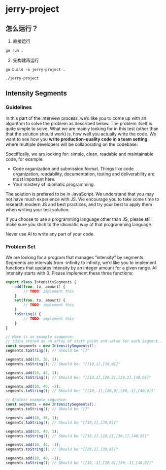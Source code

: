 # jerry-project

## 怎么运行？

1. 直接运行
```shell
go run .
```

2. 先构建再运行
```shell
go build -o jerry-project .

./jerry-project
```

## Intensity Segments

### Guidelines
In this part of the interview process, we’d like you to come up with an algorithm to solve the problem as
described below. The problem itself is quite simple to solve. What we are mainly looking for in this test
(other than that the solution should work) is, how well you actually write the code. We want to see how you
**write production-quality code in a team setting** where multiple developers will be collaborating on the
codebase.

Specifically, we are looking for: simple, clean, readable and maintainable code, for example:
- Code organization and submission format. Things like code organization, readability, documentation,
testing and deliverability are most important here.
- Your mastery of idiomatic programming.

The solution is prefered to be in JavaScript. We understand that you may not have much experience with JS.
We encourage you to take some time to research modern JS and best practices, and try your best to apply
them when writing your test solution.

If you choose to use a programming language other than JS, please still make sure you stick to the idiomatic
way of that programming language.

Never use AI to write any part of your code.

### Problem Set
We are looking for a program that manages “intensity” by segments. Segments are intervals from -infinity to
infinity, we’d like you to implement functions that updates intensity by an integer amount for a given range.
All intensity starts with 0. Please implement these three functions:

```javascript
export class IntensitySegments {
    add(from, to, amount) {
        // TODO: implement this
    }
    set(from, to, amount) {
        // TODO: implement this
    }
    toString() {
        // TODO: implement this
    }
}

// Here is an example sequence:
// (data stored as an array of start point and value for each segment.)
const segments = new IntensitySegments();
segments.toString(); // Should be "[]"

segments.add(10, 30, 1);
segments.toString(); // Should be: "[[10,1],[30,0]]"

segments.add(20, 40, 1);
segments.toString(); // Should be: "[[10,1],[20,2],[30,1],[40,0]]"

segments.add(10, 40, -2);
segments.toString(); // Should be: "[[10,-1],[20,0],[30,-1],[40,0]]"

// Another example sequence:
const segments = new IntensitySegments();
segments.toString(); // Should be "[]"

segments.add(10, 30, 1);
segments.toString(); // Should be "[[10,1],[30,0]]"

segments.add(20, 40, 1);
segments.toString(); // Should be "[[10,1],[20,2],[30,1],[40,0]]"

segments.add(10, 40, -1);
segments.toString(); // Should be "[[20,1],[30,0]]"

segments.add(10, 40, -1);
segments.toString(); // Should be "[[10,-1],[20,0],[30,-1],[40,0]]"
```